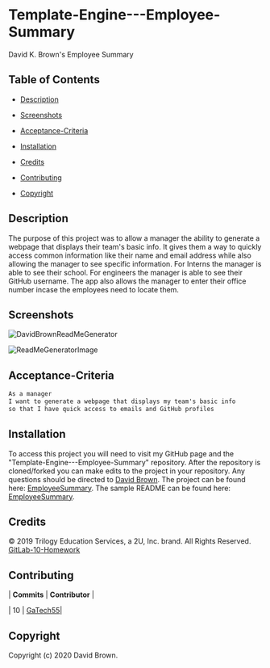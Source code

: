 # Template-Engine---Employee-Summary

David K. Brown's Employee Summary

## Table of Contents

- [Description](#description)

- [Screenshots](#screenshots)

- [Acceptance-Criteria](#Acceptance-Criteria)

- [Installation](#installation)

- [Credits](#credits)

- [Contributing](#contributing)

- [Copyright](#copyright)

## Description

The purpose of this project was to allow a manager the ability to generate a webpage that displays their team's basic info. It gives them a way to quickly access common information like their name and email address while also allowing the manager to see specific information. For Interns the manager is able to see their school. For engineers the manager is able to see their GitHub username. The app also allows the manager to enter their office number incase the employees need to locate them.

## Screenshots

![DavidBrownReadMeGenerator](./Develop/assets/DavidBrownReadMeGenerator.gif)

![ReadMeGeneratorImage](./Develop/assets/ReadMeGeneratorImage.png)

## Acceptance-Criteria

```md
As a manager
I want to generate a webpage that displays my team's basic info
so that I have quick access to emails and GitHub profiles
```

## Installation

To access this project you will need to visit my GitHub page and the "Template-Engine---Employee-Summary" repository. After the repository is cloned/forked you can make edits to the project in your repository. Any questions should be directed to [David Brown](mailto:gatech55@gmail.com). The project can be found here: [EmployeeSummary](https://github.com/GaTech55/Template-Engine---Employee-Summary). The sample README can be found here: [EmployeeSummary](https://github.com/GaTech55/Template-Engine---Employee-Summary/blob/main/Develop/output/team.html).

## Credits

© 2019 Trilogy Education Services, a 2U, Inc. brand. All Rights Reserved.
[GitLab-10-Homework](https://gt.bootcampcontent.com/GT-Coding-Boot-Camp/gt-inc-fsf-pt-08-2020-u-c/tree/master/10-OOP/02-Homework)

## Contributing

| **Commits** | **Contributor** |

| 10 | [GaTech55](https://github.com/GaTech55)|

## Copyright

Copyright (c) 2020 David Brown.
